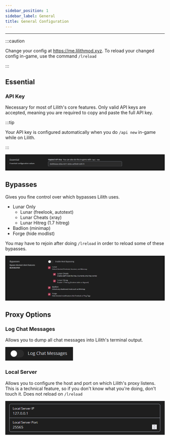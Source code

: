 ```yaml
---
sidebar_position: 1
sidebar_label: General
title: General Configuration
---
```


---

:::caution

Change your config at https://me.lilithmod.xyz. To reload your changed config in-game, use the command `/lreload`

:::

## Essential

### API Key

Necessary for most of Lilith's core features. Only valid API keys are accepted, meaning you are required to copy and paste the full API key.

:::tip

Your API key is configured automatically when you do `/api new` in-game while on Lilith.

:::

![Hypixel API Key](./api_key.png)

## Bypasses

Gives you fine control over which bypasses Lilith uses.

- Lunar Only
  - Lunar (freelook, autotext)
  - Lunar Cheats (xray)
  - Lunar Hitreg (1.7 hitreg)
- Badlion (minimap)
- Forge (hide modlist)

You may have to rejoin after doing `/lreload` in order to reload some of these bypasses.

![Bypasses](./bypasses.png)

## Proxy Options

### Log Chat Messages

Allows you to dump all chat messages into Lilith's terminal output.

![Log Chat Messages](./log_chat_messages.png)

### Local Server

Allows you to configure the host and port on which Lilith's proxy listens. This is a technical feature, so if you don't know what you're doing, don't touch it. Does not reload on `/lreload`

![Local Server](./local_server.png)